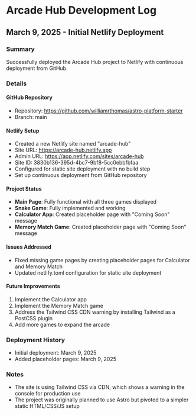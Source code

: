 # Arcade Hub Development Log

## March 9, 2025 - Initial Netlify Deployment

### Summary
Successfully deployed the Arcade Hub project to Netlify with continuous deployment from GitHub.

### Details

#### GitHub Repository
- Repository: https://github.com/williamrthomas/astro-platform-starter
- Branch: main

#### Netlify Setup
- Created a new Netlify site named "arcade-hub"
- Site URL: https://arcade-hub.netlify.app
- Admin URL: https://app.netlify.com/sites/arcade-hub
- Site ID: 3830b136-395d-4bc7-9bf8-5cc0ebbfbfaa
- Configured for static site deployment with no build step
- Set up continuous deployment from GitHub repository

#### Project Status
- **Main Page**: Fully functional with all three games displayed
- **Snake Game**: Fully implemented and working
- **Calculator App**: Created placeholder page with "Coming Soon" message
- **Memory Match Game**: Created placeholder page with "Coming Soon" message

#### Issues Addressed
- Fixed missing game pages by creating placeholder pages for Calculator and Memory Match
- Updated netlify.toml configuration for static site deployment

#### Future Improvements
1. Implement the Calculator app
2. Implement the Memory Match game
3. Address the Tailwind CSS CDN warning by installing Tailwind as a PostCSS plugin
4. Add more games to expand the arcade

### Deployment History
- Initial deployment: March 9, 2025
- Added placeholder pages: March 9, 2025

### Notes
- The site is using Tailwind CSS via CDN, which shows a warning in the console for production use
- The project was originally planned to use Astro but pivoted to a simpler static HTML/CSS/JS setup

